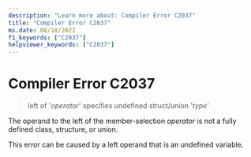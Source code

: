 ```yaml
---
description: "Learn more about: Compiler Error C2037"
title: "Compiler Error C2037"
ms.date: 08/18/2022
f1_keywords: ["C2037"]
helpviewer_keywords: ["C2037"]
---
```

# Compiler Error C2037

> left of '*operator*' specifies undefined struct/union '*type*'

The operand to the left of the member-selection *operator* is not a fully defined class, structure, or union.

This error can be caused by a left operand that is an undefined variable.
